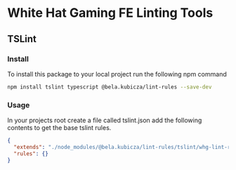 # White Hat Gaming FE Linting Tools

## TSLint
### Install
To install this package to your local project run the following npm command

```bash
npm install tslint typescript @bela.kubicza/lint-rules --save-dev
```

### Usage
In your projects root create a file called tslint.json add the following contents to get the base tslint rules.

```json
{
  "extends": "./node_modules/@bela.kubicza/lint-rules/tslint/whg-lint-rules.json",
  "rules": {}
}
```
